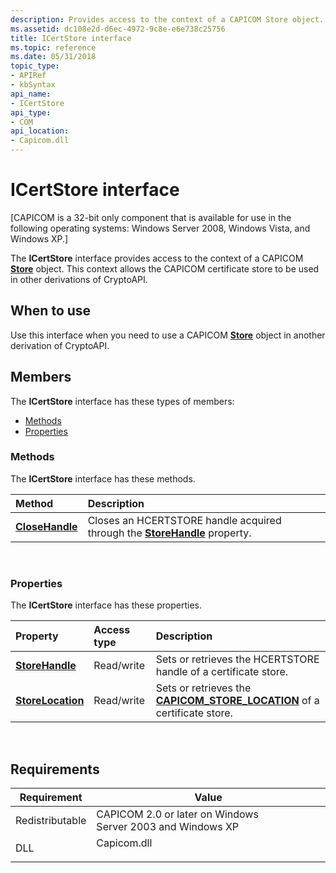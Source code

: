 ```yaml
---
description: Provides access to the context of a CAPICOM Store object. This context allows the CAPICOM certificate store to be used in other derivations of CryptoAPI.
ms.assetid: dc108e2d-d6ec-4972-9c8e-e6e738c25756
title: ICertStore interface
ms.topic: reference
ms.date: 05/31/2018
topic_type: 
- APIRef
- kbSyntax
api_name: 
- ICertStore
api_type: 
- COM
api_location: 
- Capicom.dll
---
```


# ICertStore interface

\[CAPICOM is a 32-bit only component that is available for use in the following operating systems: Windows Server 2008, Windows Vista, and Windows XP.\]

The **ICertStore** interface provides access to the context of a CAPICOM [**Store**](store.md) object. This context allows the CAPICOM certificate store to be used in other derivations of CryptoAPI.

## When to use

Use this interface when you need to use a CAPICOM [**Store**](store.md) object in another derivation of CryptoAPI.

## Members

The **ICertStore** interface has these types of members:

-   [Methods](#methods)
-   [Properties](#properties)

### Methods

The **ICertStore** interface has these methods.



| Method                                        | Description                                                                                                         |
|:----------------------------------------------|:--------------------------------------------------------------------------------------------------------------------|
| [**CloseHandle**](icertstore-closehandle.md) | Closes an HCERTSTORE handle acquired through the [**StoreHandle**](icertstore-storehandle.md) property.<br/> |



 

### Properties

The **ICertStore** interface has these properties.



| Property                                                     | Access type           | Description                                                                                                         |
|:-------------------------------------------------------------|:----------------------|:--------------------------------------------------------------------------------------------------------------------|
| [**StoreHandle**](icertstore-storehandle.md)<br/>     | Read/write<br/> | Sets or retrieves the HCERTSTORE handle of a certificate store.<br/>                                          |
| [**StoreLocation**](icertstore-storelocation.md)<br/> | Read/write<br/> | Sets or retrieves the [**CAPICOM\_STORE\_LOCATION**](capicom-store-location.md) of a certificate store.<br/> |



 

## Requirements



| Requirement | Value |
|----------------------------|----------------------------------------------------------------------------------------|
| Redistributable<br/> | CAPICOM 2.0 or later on Windows Server 2003 and Windows XP<br/>                  |
| DLL<br/>             | <dl> <dt>Capicom.dll</dt> </dl> |



 

 




